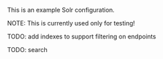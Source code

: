 This is an example Solr configuration.

NOTE: This is currently used only for testing!

TODO: add indexes to support filtering on endpoints

TODO: search

